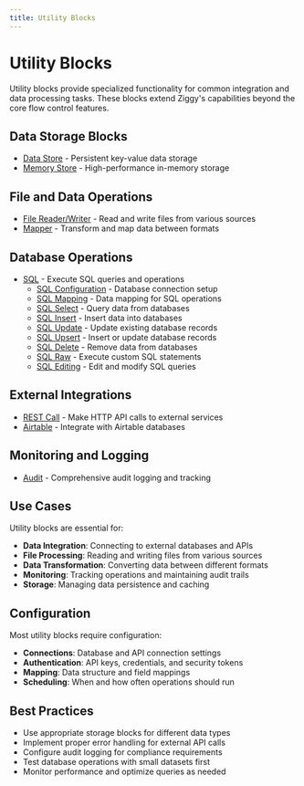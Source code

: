 ```yaml
---
title: Utility Blocks
---
```


# Utility Blocks

Utility blocks provide specialized functionality for common integration and data processing tasks. These blocks extend Ziggy's capabilities beyond the core flow control features.

## Data Storage Blocks

- [Data Store](/user-guide/Data-Store-section) - Persistent key-value data storage
- [Memory Store](/user-guide/block-types/utility/MemStore) - High-performance in-memory storage

## File and Data Operations

- [File Reader/Writer](/user-guide/block-types/utility/file-reader-writer) - Read and write files from various sources
- [Mapper](/user-guide/block-types/utility/Mapper) - Transform and map data between formats

## Database Operations

- [SQL](/user-guide/block-types/utility/SQL) - Execute SQL queries and operations
  - [SQL Configuration](/user-guide/block-types/utility/sql/sql-configuration) - Database connection setup
  - [SQL Mapping](/user-guide/block-types/utility/sql/sql-mapping) - Data mapping for SQL operations
  - [SQL Select](/user-guide/block-types/utility/sql/sql-select) - Query data from databases
  - [SQL Insert](/user-guide/block-types/utility/sql/sql-insert) - Insert data into databases
  - [SQL Update](/user-guide/block-types/utility/sql/sql-update) - Update existing database records
  - [SQL Upsert](/user-guide/block-types/utility/sql/sql-upsert) - Insert or update database records
  - [SQL Delete](/user-guide/block-types/utility/sql/sql-delete) - Remove data from databases
  - [SQL Raw](/user-guide/block-types/utility/sql/sql-raw) - Execute custom SQL statements
  - [SQL Editing](/user-guide/block-types/utility/sql/sql-editing) - Edit and modify SQL queries

## External Integrations

- [REST Call](/user-guide/block-types/utility/REST-Call) - Make HTTP API calls to external services
- [Airtable](/user-guide/block-types/utility/airtable) - Integrate with Airtable databases

## Monitoring and Logging

- [Audit](/user-guide/block-types/utility/audit) - Comprehensive audit logging and tracking

## Use Cases

Utility blocks are essential for:

- **Data Integration**: Connecting to external databases and APIs
- **File Processing**: Reading and writing files from various sources
- **Data Transformation**: Converting data between different formats
- **Monitoring**: Tracking operations and maintaining audit trails
- **Storage**: Managing data persistence and caching

## Configuration

Most utility blocks require configuration:

- **Connections**: Database and API connection settings
- **Authentication**: API keys, credentials, and security tokens
- **Mapping**: Data structure and field mappings
- **Scheduling**: When and how often operations should run

## Best Practices

- Use appropriate storage blocks for different data types
- Implement proper error handling for external API calls
- Configure audit logging for compliance requirements
- Test database operations with small datasets first
- Monitor performance and optimize queries as needed
